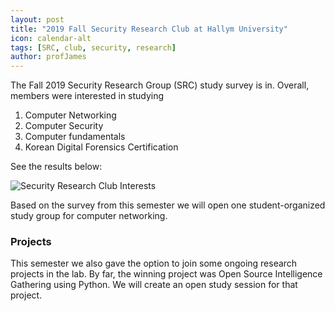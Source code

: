 ```yaml
---
layout: post
title: "2019 Fall Security Research Club at Hallym University"
icon: calendar-alt
tags: [SRC, club, security, research]
author: profJames
---
```


The Fall 2019 Security Research Group (SRC) study survey is in. Overall, members were interested in studying
1. Computer Networking
2. Computer Security
3. Computer fundamentals
4. Korean Digital Forensics Certification

See the results below:

![Security Research Club Interests](20190916-SRC-Study-Survey.jpg)

Based on the survey from this semester we will open one student-organized study group for computer networking.

### Projects
This semester we also gave the option to join some ongoing research projects in the lab. By far, the winning project
was Open Source Intelligence Gathering using Python. We will create an open study session for that project.